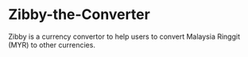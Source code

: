 # Zibby-the-Converter
Zibby is a currency convertor to help users to convert Malaysia Ringgit (MYR) to other currencies.
